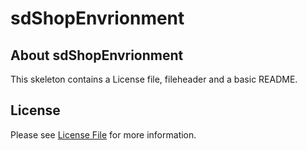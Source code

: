 # sdShopEnvrionment
## About sdShopEnvrionment
This skeleton contains a License file, fileheader and a basic README.

## License

Please see [License File](LICENSE) for more information.